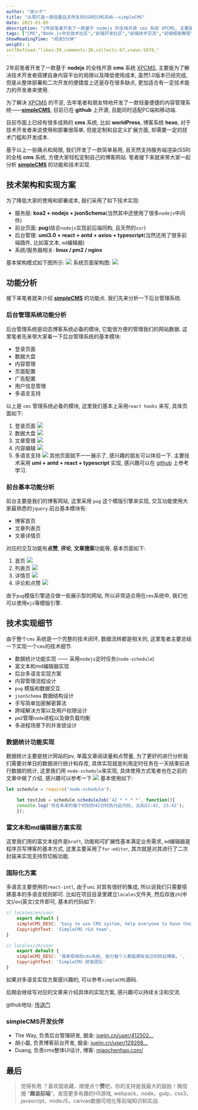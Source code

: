 ```yaml
---
author: "徐小夕"
title: "从零打造一款轻量且天然支持SSR的CMS系统——simpleCMS"
date: 2021-01-05
description: "2年前笔者开发了一款基于 nodejs 的全栈开源 cms 系统 XPCMS, 主要是为了解决技术开发者搭建自身内容平台的局限以及降低使用成本, 虽然10版本已经完成, 但是从整体部署和二次开发的便捷度上还是存在很多缺点, 更加适合有一定技术能力的开发者来使用 为了解决 X…"
tags: ["CMS","Node.js中文技术社区","前端开发社区","前端技术交流","前端框架教程","JavaScript 学习资源","CSS 技巧与最佳实践","HTML5 最新动态","前端工程师职业发展","开源前端项目","前端技术趋势"]
ShowReadingTime: "阅读5分钟"
weight: 1
selfDefined:"likes:59,comments:30,collects:67,views:5879,"
---
```

2年前笔者开发了一款基于 **nodejs** 的全栈开源 **cms** 系统 [XPCMS](https://link.juejin.cn?target=https%3A%2F%2Fgithub.com%2FMrXujiang%2FXPCMS "https://github.com/MrXujiang/XPCMS"), 主要是为了解决技术开发者搭建自身内容平台的局限以及降低使用成本, 虽然1.0版本已经完成, 但是从整体部署和二次开发的便捷度上还是存在很多缺点, 更加适合有一定技术能力的开发者来使用.

为了解决 [XPCMS](https://link.juejin.cn?target=https%3A%2F%2Fgithub.com%2FMrXujiang%2FXPCMS "https://github.com/MrXujiang/XPCMS") 的不足, 去年笔者和朋友特地开发了一款轻量便捷的内容管理系统——[**simpleCMS**](https://link.juejin.cn?target=https%3A%2F%2Fgithub.com%2FMrXujiang%2FsimpleCMS "https://github.com/MrXujiang/simpleCMS"), 目前已在 **github** 上开源, 且能同时适配PC端和移动端.

目前市面上已经有很多成熟的 **cms** 系统, 比如 **worldPress**, 博客系统 **hexo**, 对于技术开发者来说使用和部署很简单, 但是定制和自定义扩展方面, 却需要一定的技术门槛和开发成本.

基于以上一些痛点和局限, 我们开发了一款简单易用, 且天然支持服务端渲染(SSR)的全栈 **cms** 系统, 方便大家轻松定制自己的博客网站. 笔者接下来就来带大家一起分析 [**simpleCMS**](https://link.juejin.cn?target=https%3A%2F%2Fgithub.com%2FMrXujiang%2FsimpleCMS "https://github.com/MrXujiang/simpleCMS") 的功能和技术实现.

技术架构和实现方案
---------

为了降低大家的使用和部署成本, 我们采用了如下技术实现:

*   服务层: **koa2 + nodejs + jsonSchema**(当然其中还使用了很多`nodejs`中间件)
*   前台页面: **pug**(结合`nodejs`实现前后端同构, 且天然的`ssr`)
*   后台管理: **umi3.0 + react + antd + axios + typescript**(当然还用了很多前端插件, 比如富文本, `md`编辑器)
*   系统/服务器相关: **linux / pm2 / nginx**

基本架构模式如下图所示: ![](/images/jueJin/a6b96af41cd74fd.png) 系统页面架构图: ![](/images/jueJin/65ebc8d07e7a4ce.png)

功能分析
----

接下来笔者就来介绍 [**simpleCMS**](https://link.juejin.cn?target=https%3A%2F%2Fgithub.com%2FMrXujiang%2FsimpleCMS "https://github.com/MrXujiang/simpleCMS") 的功能点. 我们先来分析一下后台管理系统.

### 后台管理系统功能分析

后台管理系统是动态博客系统必备的模块, 它能很方便的管理我们的网站数据. 这里笔者先来带大家看一下后台管理系统的基本模块:

*   登录页面
*   数据大盘
*   内容管理
*   页面配置
*   广告配置
*   用户信息管理
*   多语言支持

以上是 `cms` 管理系统必备的模块, 这里我们基本上采用`react hooks` 来写, 具体页面如下:

1.  登录页面 ![](/images/jueJin/eb5647d96cd8460.png)
2.  数据大盘 ![](/images/jueJin/6b697ad1e92c48c.png)
3.  文章管理 ![](/images/jueJin/46f35f33dd684a5.png)
4.  内容编辑 ![](/images/jueJin/f5b7746fdc6f40b.png)
5.  多语言支持 ![](/images/jueJin/63e0ec53bd124b0.png) 其他页面就不一一展示了, 感兴趣的朋友可以体验一下. 主要技术采用 **umi + antd + react + typescript** 实现, 感兴趣可以在 [github](https://link.juejin.cn?target=https%3A%2F%2Fgithub.com%2FMrXujiang%2FsimpleCMS "https://github.com/MrXujiang/simpleCMS") 上参考学习.

### 前台基本功能分析

前台主要是我们的博客网站, 这里采用 `pug` 这个模版引擎来实现, 交互功能使用大家最熟悉的`jquery`.前台基本模块有:

*   博客首页
*   文章列表页
*   文章详情页

对应的交互功能有**点赞**, **评论**, **文章搜索**功能等, 基本页面如下:

1.  首页 ![](/images/jueJin/619a089beae3479.png)
2.  列表页 ![](/images/jueJin/b6106c64f3cb4d9.png)
3.  详情页 ![](/images/jueJin/4af80411a61a4a7.png)
4.  评论和点赞 ![](/images/jueJin/84123146de574a0.png)

由于`pug`模版引擎适合做一些展示型的网站, 所以非常适合用在`cms`系统中, 我们也可以使用`ejs`等模版引擎.

技术实现细节
------

由于整个`cms` 系统是一个完整的技术闭环, 数据流转都是相关的, 这里笔者主要总结一下实现一个`cms`的技术细节.

*   数据统计功能实现 —— 采用`nodejs`定时任务(`node-schedule`)
*   富文本和md编辑器实现
*   后台多语言实现方案
*   内容管理流程设计
*   `pug` 模版和数据交互
*   `jsonSchema` 数据结构设计
*   手写简单加密解密算法
*   跨域解决方案以及用户权限设计
*   `pm2`管理`node`进程以及做负载均衡
*   多进程场景下的并发锁设计

### 数据统计功能实现

数据统计主要是统计网站的pv, 单篇文章阅读量和点赞量, 为了更好的进行分析我们需要对单日的数据进行统计和存库, 具体实现就是利用定时任务在一天结束前进行数据的统计, 这里我们用 `node-schedule`来实现, 具体使用方式笔者也在之前的文章中做了介绍, 感兴趣可以参考一下.![](/images/jueJin/2741a76fa8e646c.png) 基本使用如下:

```js
let schedule = require('node-schedule');

    let testJob = schedule.scheduleJob('42 * * * *', function(){
    console.log('将在未来的每个时刻的42分时执行此代码, 比如22:42, 23:42');
    });
```

### 富文本和md编辑器方案实现

这里我们用的富文本组件是`braft`, 功能和可扩展性基本满足业务需求, `md`编辑器是程序员写博客的基本方式, 这里主要采用了`for-editor`, 其次就是对其进行了二次封装来实现支持剪切板功能.

### 国际化方案

多语言主要使用的`react-intl`, 由于`umi` 对其有很好的集成, 所以说我们只需要搭建基本的多语言规则即可. 比如在项目目录里建立`locales`文件夹, 然后存放`zh`(中文)/`en`(英文)文件即可, 基本的代码如下:

```js
// locales/en/user
    export default {
    simpleCMS_DESC: 'Easy to use CMS system, help everyone to have their own website blog.',
    CopyrightText: 'SimpleCMS r&d team',
}

// locales/zh/user
    export default {
    simpleCMS_DESC: '简单易用的cms系统, 助力每个人都能拥有自己的网站博客。',
    CopyrightText: 'SimpleCMS 研发团队'
}
```

如果对多语言实现方案感兴趣的, 可以参考`simpleCMS`源码.

后期会继续写对应的文章来介绍具体的实现方案, 感兴趣可以持续关注和交流.

github地址: [传送门](https://link.juejin.cn?target=https%3A%2F%2Fgithub.com%2FMrXujiang%2FsimpleCMS "https://github.com/MrXujiang/simpleCMS")

### simpleCMS开发伙伴

*   The Way, 负责后台管理研发, 掘金: [juejin.cn/user/412502…](https://juejin.cn/user/4125023360529239 "https://juejin.cn/user/4125023360529239")
*   胡小磊, 负责博客前台开发, 掘金: [juejin.cn/user/129268…](https://juejin.cn/user/1292681405798151 "https://juejin.cn/user/1292681405798151")
*   Duang, 负责cms整体UI设计, 博客: [miaochenhao.com/](https://link.juejin.cn?target=http%3A%2F%2Fmiaochenhao.com%2F "http://miaochenhao.com/")

最后
--

> 觉得有用 ？喜欢就收藏，顺便点个**赞**吧，你的支持是我最大的鼓励！微信搜 “**趣谈前端**”，发现更多有趣的H5游戏, webpack，node，gulp，css3，javascript，nodeJS，canvas数据可视化等前端知识和实战.